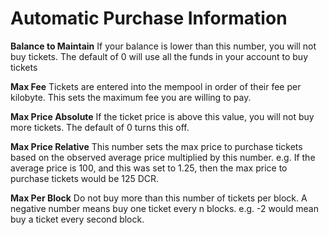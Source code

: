 # Automatic Purchase Information

**Balance to Maintain** If your balance is lower than this number, you will not buy tickets. The default of 0 will use all the funds in your account to buy tickets

**Max Fee** Tickets are entered into the mempool in order of their fee per kilobyte. This sets the maximum fee you are willing to pay.

**Max Price Absolute** If the ticket price is above this value, you will not buy more tickets. The default of 0 turns this off.

**Max Price Relative** This number sets the max price to purchase tickets based on the observed average price multiplied by this number.  e.g. If the average price is 100, and this was set to 1.25, then the max price to purchase tickets would be 125 DCR.

**Max Per Block** Do not buy more than this number of tickets per block. A negative number means buy one ticket every n blocks. e.g. -2 would mean buy a ticket every second block.
